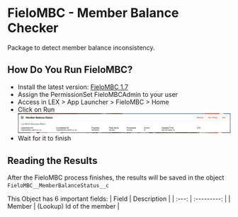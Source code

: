 # FieloMBC - Member Balance Checker

Package to detect member balance inconsistency.

## How Do You Run FieloMBC?

- Install the latest version: [FieloMBC 1.7](https://login.salesforce.com/packaging/installPackage.apexp?p0=04tHY0000000VgmYAE)
- Assign the PermissionSet FieloMBCAdmin to your user
- Access in LEX > App Launcher > FieloMBC > Home
- Click on Run
![Alt text](image-1.png)
- Wait for it to finish

## Reading the Results

After the FieloMBC process finishes, the results will be saved in the object `FieloMBC__MemberBalanceStatus__c`

This Object has 6 important fields:
| Field | Description |
| :---: | :---------: |
| Member | (Lookup) Id of the member |